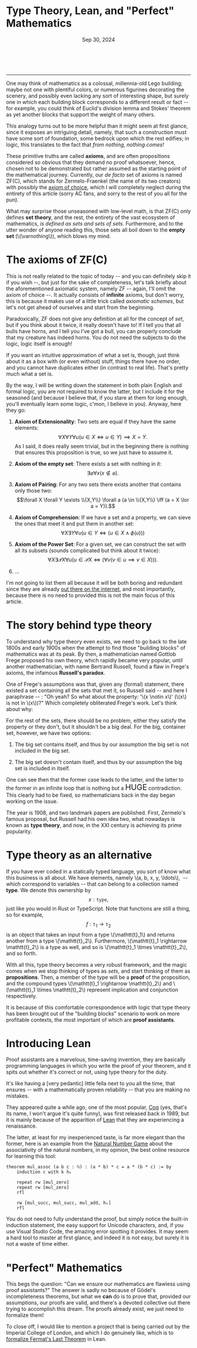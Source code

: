 # Type Theory, Lean, and "Perfect" Mathematics

<header>Sep 30, 2024</header>
<br>
<hr>

One may think of mathematics as a colossal, millennia-old Lego building; maybe not one with plentiful colors, or numerous figurines decorating the scenery, and possibly even lacking any sort of interesting shape, but surely one in which each building block corresponds to a different result or fact -- for example, you could think of Euclid's division lemma and Stokes' theorem as yet another blocks that support the weight of many others.

This analogy turns out to be more helpful than it might seem at first glance, since it exposes an intriguing detail, namely, that such a construction must have some sort of foundation, some bedrock upon which the rest edifies; in logic, this translates to the fact that _from nothing, nothing comes!_

These primitive truths are called **axioms**, and are often propositions considered so obvious that they demand no proof whatsoever, hence, chosen not to be demonstrated but rather assumed as the starting point of the mathematical journey. Currently, our *de facto* set of axioms is named ZF(C), which stands for Zermelo-Fraenkel (the name of its two creators) with possibly the [axiom of choice](https://plato.stanford.edu/entries/axiom-choice/), which I will completely neglect during the entirety of this article (sorry AC fans, and sorry to the rest of you all for the pun).

What may surprise those unseasoned with low-level math, is that ZF(C) only defines **set theory**, and the rest, the entirety of the vast ecosystem of mathematics, *is defined as sets and sets of sets*. Furthermore, and to the utter wonder of anyone reading this, those sets all boil down to the **empty set** (\\(\varnothing\\)), which blows my mind.

# The axioms of ZF(C)
This is not really related to the topic of today -- and you can definitely skip it if you wish --, but just for the sake of completeness, let's talk briefly about the aforementioned axiomatic system, namely ZF -- again, I'll omit the axiom of choice --. It actually consists of **infinite** axioms, but don't worry, this is because it makes use of a little trick called *axiomatic schemes*, but let's not get ahead of ourselves and start from the beginning.

Paradoxically, ZF does not give any definition at all for the concept of *set*, but if you think about it twice, it really doesn't have to! If I tell you that all bulls have horns, and I tell you I've got a bull, you can properly conclude that my creature has indeed horns. You do not need the subjects to do the logic, logic itself is enough!

If you want an intuitive approximation of what a set is, though, just think about it as a box with (or even without) stuff, things there have no order, and you cannot have duplicates either (in contrast to real life). That's pretty much what a set is.

By the way, I will be writing down the statement in both plain English and formal logic, you are not required to know the latter, but I include it for the seasoned (and because I believe that, if you stare at them for long enough, you'll eventually learn some logic, c'mon, I believe in you). Anyway, here they go:

1. **Axiom of Extensionality**: Two sets are equal if they have the same elements: $$\forall X \forall Y \forall u (u \in X \iff u \in Y) \implies X = Y.$$ As I said, it does really seem trivial, but in the beginning there is nothing that ensures this proposition is true, so we just have to assume it.

2. **Axiom of the empty set**: There exists a set with nothing in it: $$\exists \varnothing \forall x (x \notin \varnothing).$$

2. **Axiom of Pairing**: For any two sets there exists another that contains only those two: $$\forall X \forall Y \exists \\{X,Y\\} \forall a (a \in \\{X,Y\\} \iff (a = X \lor a = Y)).$$

3. **Axiom of Comprehension**: If we have a set and a property, we can sieve the ones that meet it and put them in another set: $$\forall X \exists Y \forall u (u \in Y \iff (u \in X \land \phi(u)))$$

4. **Axiom of the Power Set**: For a given set, we can construct the set with all its subsets (sounds complicated but think about it twice): $$\forall X \exists \mathscr{P}X \forall u (u \in \mathscr P X \iff (\forall v (v \in u \implies v \in X))).$$

6. ...

I'm not going to list them all because it will be both boring and redundant since they are already [out there on the internet](https://mathworld.wolfram.com/Zermelo-FraenkelAxioms.html), and most importantly, because there is no need to provided this is not the main focus of this article.

# The story behind type theory
To understand why type theory even exists, we need to go back to the late 1800s and early 1900s when the attempt to find those "building blocks" of mathematics was at its peak. By then, a mathematician named Gottlob Frege proposed his own theory, which rapidly became very popular, until another mathematician, with name Bertrand Russell, found a flaw in Frege's axioms, the infamous **Russell's paradox**.

One of Frege's assumptions was that, given any (formal) statement, there existed a set containing all the sets that met it, so Russell said -- and here I paraphrase -- : "Oh yeah? So what about the property: '\\(x \notin x\\)' (\\(x\\) is not in \\(x\\))?" Which completely obliterated Frege's work. Let's think about why:

For the rest of the sets, there should be no problem, either they satisfy the property or they don't, but it shouldn't be a big deal. For the big, container set, however, we have two options:

1. The big set contains itself, and thus by our assumption the big set is not included in the big set.

2. The big set doesn't contain itself, and thus by our assumption the big set is included in itself.

One can see then that the former case leads to the latter, and the latter to the former in an infinite loop that is nothing but a <span style="font-size: 150%;">HUGE</span> contradiction. This clearly had to be fixed, so mathematicians back in the day began working on the issue.

The year is 1908, and two landmark papers are published. First, Zermelo's famous proposal, but Russell had his own idea two, what nowadays is known as **type theory**, and now, in the XXI century is achieving its prime popularity.

# Type theory as an alternative

If you have ever coded in a statically typed language, you sort of know what this business is all about. We have elements, namely \\(a, b, x, y, \ldots\\), &nbsp;-- which correspond to variables -- that can belong to a collection named **type**. We denote this ownership by $$x: \mathtt{type},$$ just like you would in Rust or TypeScript. Note that functions are still a thing, so for example, $$f: \mathtt{t}_1 \rightarrow \mathtt{t}_2$$ is an object that takes an input from a type \\(\mathtt{t}_1\\) and returns another from a type \\(\mathtt{t}_2\\). Furthermore, \\(\mathtt{t}_1 \rightarrow \mathtt{t}_2\\) is a type as well, and so is \\(\mathtt{t}_1 \times \mathtt{t}_2\\), and so forth.

With all this, type theory becomes a very robust framework, and the magic comes when we stop thinking of types as *sets*, and start thinking of them as **propositions**. Then, a member of the type will be a **proof** of the proposition, and the compound types \\(\mathtt{t}_1 \rightarrow \mathtt{t}_2\\) and \\(\mathtt{t}_1 \times \mathtt{t}_2\\) represent implication and conjunction respectively.

It is because of this comfortable correspondence with logic that type theory has been brought out of the "building blocks" scenario to work on more profitable contexts, the most important of which are **proof assistants**.

# Introducing Lean

Proof assistants are a marvelous, time-saving invention, they are basically programming languages in which you write the proof of your theorem, and it spits out whether it's correct or not, using type theory for the duty.

It's like having a [very pedantic] little fella next to you all the time, that ensures -- with a mathematically proven reliability -- that you are making no mistakes.

They appeared quite a while ago, one of the most popular, [Coq](https://coq.inria.fr/) (yes, that's its name, I won't argue it's quite funny), was first released back in 1989, but it is mainly because of the apparition of [Lean](https://www.lean-lang.org/) that they are experiencing a renaissance.

The latter, at least for my inexperienced taste, is far more elegant than the former, here is an example from the [Natural Number Game](https://adam.math.hhu.de/#/g/leanprover-community/nng4) about the associativity of the natural numbers, in my opinion, the best online resource for learning this tool:

```lean
theorem mul_assoc (a b c : ℕ) : (a * b) * c = a * (b * c) := by
    induction c with k hₖ

    repeat rw [mul_zero]
    repeat rw [mul_zero]
    rfl

    rw [mul_succ, mul_succ, mul_add, hₖ]
    rfl
```

You do not need to fully understand the proof, but simply notice the built-in induction statement, the easy support for Unicode characters, and, if you use Visual Studio Code, the amazing error spotting it provides. It may seem a hard tool to master at first glance, and indeed it is not easy, but surely it is not a waste of time either.

# "Perfect" Mathematics
This begs the question: "Can we ensure our mathematics are flawless using proof assistants?" The answer is sadly no because of Gödel's incompleteness theorems, but what we **can** do is to prove that, provided our assumptions, our proofs are valid, and there's a devoted collective out there trying to accomplish this dream. The proofs already exist, we just need to formalize them!

To close off, I would like to mention a project that is being carried out by the Imperial College of London, and which I do genuinely like, which is to [formalize Fermat's Last Theorem](https://github.com/ImperialCollegeLondon/FLT) in Lean.